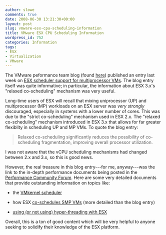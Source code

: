 ```yaml
---
author: slowe
comments: true
date: 2008-06-30 13:21:30+00:00
layout: post
slug: vmware-esx-cpu-scheduling-information
title: VMware ESX CPU Scheduling Information
wordpress_id: 752
categories: Information
tags:
- ESX
- Virtualization
- VMware
---
```


The VMware peformance team blog (found [here](http://blogs.vmware.com/performance/)) published an entry last week on [ESX scheduler support for multiprocessor VMs](http://blogs.vmware.com/performance/2008/06/esx-scheduler-s.html). The blog entry itself was quite informative; in particular, the information about ESX 3.x's "relaxed co-scheduling" mechanism was very useful.

Long-time users of ESX will recall that mixing uniprocessor (UP) and multiprocessor (MP) workloads on an ESX server was _very strongly_ discouraged, especially in systems with a lower number of cores. This was due to the "strict co-scheduling" mechanism used in ESX 2.x. The "relaxed co-scheduling" mechanism introduced in ESX 3.x that allows for far greater flexiblity in scheduling UP and MP VMs. To quote the blog entry:

>Relaxed co-scheduling significantly reduces the possibility of co-scheduling fragmentation, improving overall processor utilization.

I was not aware that the vCPU scheduling mechanisms had changed between 2.x and 3.x, so this is good news.

However, the real treasure in this blog entry---for me, anyway---was the link to the in-depth performance documents being posted in the [Performance Community Forum](http://communities.vmware.com/community/vmtn/general/performance/forum). Here are some very detailed documents that provide outstanding information on topics like:

* the [VMkernel scheduler](http://communities.vmware.com/docs/DOC-5501)

* how ESX [co-schedules SMP VMs](http://communities.vmware.com/docs/DOC-4960) (more detailed than the blog entry)

* [using (or not using) hyper-threading with ESX](http://communities.vmware.com/docs/DOC-5101)

Overall, this is a ton of good content which will be very helpful to anyone seeking to solidify their knowledge of the ESX platform.
